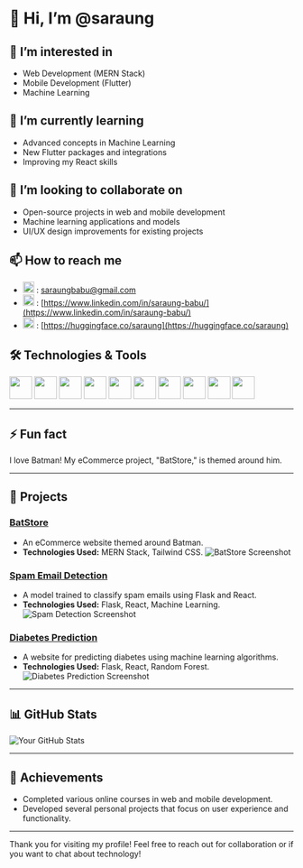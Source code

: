 # 👋 Hi, I’m @saraung

## 👀 I’m interested in
- Web Development (MERN Stack)
- Mobile Development (Flutter)
- Machine Learning

## 🌱 I’m currently learning
- Advanced concepts in Machine Learning
- New Flutter packages and integrations
- Improving my React skills

## 💞️ I’m looking to collaborate on
- Open-source projects in web and mobile development
- Machine learning applications and models
- UI/UX design improvements for existing projects

## 📫 How to reach me
- <img src="https://upload.wikimedia.org/wikipedia/commons/4/4e/Gmail_Icon.png" alt="Gmail Icon" width="20" height="20"> : [saraungbabu@gmail.com](mailto:saraungbabu@gmail.com)
- <img src="https://upload.wikimedia.org/wikipedia/commons/c/ca/LinkedIn_logo_initials.png" alt="LinkedIn Icon" width="20" height="20"> : [https://www.linkedin.com/in/saraung-babu/](https://www.linkedin.com/in/saraung-babu/)
- <img src="https://huggingface.co/front/assets/huggingface_logo-noborder.svg" alt="Hugging Face Icon" width="20" height="20"> : [https://huggingface.co/saraung](https://huggingface.co/saraung)


## 🛠️ Technologies & Tools

<img src="https://img.shields.io/badge/JavaScript-FFD43B?style=flat&logo=javascript&logoColor=black" height="40">
<img src="https://img.shields.io/badge/React-61DAFB?style=flat&logo=react&logoColor=black" height="40">
<img src="https://img.shields.io/badge/Flutter-02569B?style=flat&logo=flutter&logoColor=white" height="40">
<img src="https://img.shields.io/badge/Flask-000000?style=flat&logo=flask&logoColor=white" height="40">
<img src="https://img.shields.io/badge/MongoDB-47A248?style=flat&logo=mongodb&logoColor=white" height="40">
<img src="https://img.shields.io/badge/Node.js-339933?style=flat&logo=nodedotjs&logoColor=white" height="40">
<img src="https://img.shields.io/badge/Python-FFD43B?style=flat&logo=python&logoColor=blue" height="40">
<img src="https://img.shields.io/badge/Docker-2496ED?style=flat&logo=docker&logoColor=white" height="40">
<img src="https://img.shields.io/badge/Git-F05032?style=flat&logo=git&logoColor=white" height="40">
<img src="https://img.shields.io/badge/GitHub-181717?style=flat&logo=github&logoColor=white" height="40">

---

## ⚡ Fun fact
I love Batman! My eCommerce project, "BatStore," is themed around him.

---

## 🌟 Projects
### [BatStore](https://github.com/saraung/batstore)
- An eCommerce website themed around Batman.
- **Technologies Used:** MERN Stack, Tailwind CSS.
![BatStore Screenshot](https://i.imgur.com/F3glkFI.png)  <!-- Replace with actual screenshot URL -->

### [Spam Email Detection](https://github.com/saraung/spam-email-detection)
- A model trained to classify spam emails using Flask and React.
- **Technologies Used:** Flask, React, Machine Learning.
![Spam Detection Screenshot](https://i.imgur.com/F1VrvRs.png)  <!-- Replace with actual screenshot URL -->

### [Diabetes Prediction](https://github.com/saraung/diabetes-prediction)
- A website for predicting diabetes using machine learning algorithms.
- **Technologies Used:** Flask, React, Random Forest.
![Diabetes Prediction Screenshot](https://i.imgur.com/cGN9ZFG.png)  <!-- Replace with actual screenshot URL -->

---



## 📊 GitHub Stats
![Your GitHub Stats](https://github-readme-stats.vercel.app/api?username=saraung&show_icons=true&theme=radical)

---

## 🎉 Achievements
- Completed various online courses in web and mobile development.
- Developed several personal projects that focus on user experience and functionality.

---

Thank you for visiting my profile! Feel free to reach out for collaboration or if you want to chat about technology!
